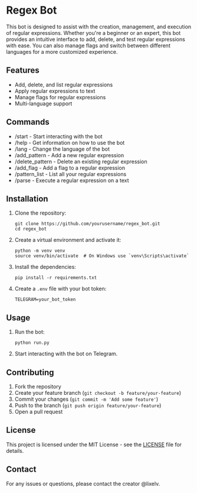 # Regex Bot

This bot is designed to assist with the creation, management, and execution of regular expressions. Whether you're a beginner or an expert, this bot provides an intuitive interface to add, delete, and test regular expressions with ease. You can also manage flags and switch between different languages for a more customized experience.

## Features

- Add, delete, and list regular expressions
- Apply regular expressions to text
- Manage flags for regular expressions
- Multi-language support

## Commands

- /start - Start interacting with the bot
- /help - Get information on how to use the bot
- /lang - Change the language of the bot
- /add_pattern - Add a new regular expression
- /delete_pattern - Delete an existing regular expression
- /add_flag - Add a flag to a regular expression
- /pattern_list - List all your regular expressions
- /parse - Execute a regular expression on a text

## Installation

1. Clone the repository:
   ```
   git clone https://github.com/yourusername/regex_bot.git
   cd regex_bot
   ```
2. Create a virtual environment and activate it:
   ```
   python -m venv venv
   source venv/bin/activate  # On Windows use `venv\Scripts\activate`
   ```
3. Install the dependencies:
   ```
   pip install -r requirements.txt
   ```
4. Create a `.env` file with your bot token:
   ```
   TELEGRAM=your_bot_token
   ```

## Usage

1. Run the bot:
   ```
   python run.py
   ```
2. Start interacting with the bot on Telegram.

## Contributing

1. Fork the repository
2. Create your feature branch (`git checkout -b feature/your-feature`)
3. Commit your changes (`git commit -m 'Add some feature'`)
4. Push to the branch (`git push origin feature/your-feature`)
5. Open a pull request

## License

This project is licensed under the MIT License - see the [LICENSE](LICENSE) file for details.

## Contact

For any issues or questions, please contact the creator @lixelv.
